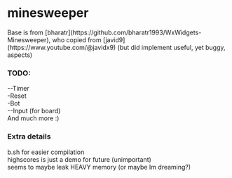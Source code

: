 # minesweeper

<p>Base is from [bharatr](https://github.com/bharatr1993/WxWidgets-Minesweeper), who copied from [javid9](https://www.youtube.com/@javidx9) (but did implement useful, yet buggy, aspects)</p>

### TODO:
<p>--Timer<br>
-Reset<br>
-Bot<br>
--Input (for board)<br>
And much more :)</p>

### Extra details
<p>b.sh for easier compilation<br>
highscores is just a demo for future (unimportant)<br>
seems to maybe leak HEAVY memory (or maybe Im dreaming?)</p>
